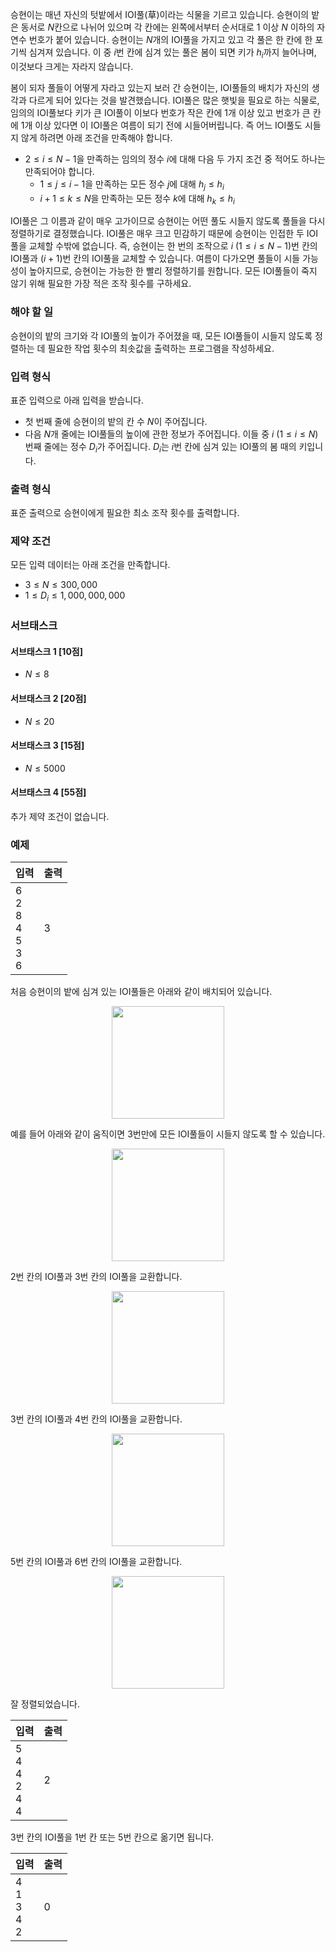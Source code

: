 승현이는 매년 자신의 텃밭에서 IOI풀(草)이라는 식물을 기르고 있습니다. 승현이의 밭은 동서로 $N$칸으로 나뉘어 있으며 각 칸에는 왼쪽에서부터 순서대로 $1$ 이상 $N$ 이하의 자연수 번호가 붙어 있습니다. 승현이는 $N$개의 IOI풀을 가지고 있고 각 풀은 한 칸에 한 포기씩 심겨져 있습니다. 이 중 $i$번 칸에 심겨 있는 풀은 봄이 되면 키가 $h_{i}$까지 늘어나며, 이것보다 크게는 자라지 않습니다.

봄이 되자 풀들이 어떻게 자라고 있는지 보러 간 승현이는, IOI풀들의 배치가 자신의 생각과 다르게 되어 있다는 것을 발견했습니다. IOI풀은 많은 햇빛을 필요로 하는 식물로, 임의의 IOI풀보다 키가 큰 IOI풀이 이보다 번호가 작은 칸에 1개 이상 있고 번호가 큰 칸에 1개 이상 있다면 이 IOI풀은 여름이 되기 전에 시들어버립니다. 즉 어느 IOI풀도 시들지 않게 하려면 아래 조건을 만족해야 합니다.

* $2 \le i \le N-1$을 만족하는 임의의 정수 $i$에 대해 다음 두 가지 조건 중 적어도 하나는 만족되어야 합니다.
  - $1 \le j \le i-1$을 만족하는 모든 정수 $j$에 대해 $h_{j} \le h_{i}$
  - $i+1 \le k \le N$을 만족하는 모든 정수 $k$에 대해 $h_{k} \le h_{i}$

IOI풀은 그 이름과 같이 매우 고가이므로 승현이는 어떤 풀도 시들지 않도록 풀들을 다시 정렬하기로 결정했습니다. IOI풀은 매우 크고 민감하기 때문에 승현이는 인접한 두 IOI풀을 교체할 수밖에 없습니다. 즉, 승현이는 한 번의 조작으로 $i$ ($1 \le i \le N-1$)번 칸의 IOI풀과 $(i+1)$번 칸의 IOI풀을 교체할 수 있습니다. 여름이 다가오면 풀들이 시들 가능성이 높아지므로, 승현이는 가능한 한 빨리 정렬하기를 원합니다. 모든 IOI풀들이 죽지 않기 위해 필요한 가장 적은 조작 횟수를 구하세요.

### 해야 할 일

승현이의 밭의 크기와 각 IOI풀의 높이가 주어졌을 때, 모든 IOI풀들이 시들지 않도록 정렬하는 데 필요한 작업 횟수의 최솟값을 출력하는 프로그램을 작성하세요.

### 입력 형식

표준 입력으로 아래 입력을 받습니다.

* 첫 번째 줄에 승현이의 밭의 칸 수 $N$이 주어집니다.
* 다음 $N$개 줄에는 IOI풀들의 높이에 관한 정보가 주어집니다. 이들 중 $i$ ($1 \le i \le N$)번째 줄에는 정수 $D_{i}$가 주어집니다. $D_{i}$는 $i$번 칸에 심겨 있는 IOI풀의 봄 때의 키입니다.

### 출력 형식

표준 출력으로 승현이에게 필요한 최소 조작 횟수를 출력합니다.

### 제약 조건

모든 입력 데이터는 아래 조건을 만족합니다.

* $3 \le N \le 300,000$
* $1 \le D_{i} \le 1,000,000,000$

### 서브태스크

#### 서브태스크 1 [10점]

* $N \le 8$

#### 서브태스크 2 [20점]

* $N \le 20$

#### 서브태스크 3 [15점]

* $N \le 5000$

#### 서브태스크 4 [55점]

추가 제약 조건이 없습니다.

### 예제

<table class='table table-bordered table-condensed'>
 <thead>
  <tr>
   <th>입력</th>
   <th>출력</th>
  </tr>
 </thead>
 <tbody>
  <tr>
   <td style="width: 50%;" class="code-font">6<br/>
2<br/>
8<br/>
4<br/>
5<br/>
3<br/>
6</td>
   <td class="code-font">3</td>
  </tr>
 </tbody>
</table>

처음 승현이의 밭에 심겨 있는 IOI풀들은 아래와 같이 배치되어 있습니다.

<div style="text-align: center;">
 <img src="https://s3.ap-northeast-2.amazonaws.com/oj.uz/old/JOI14_growing/pic1.png" style="height: 180px;"/>
</div>

예를 들어 아래와 같이 움직이면 3번만에 모든 IOI풀들이 시들지 않도록 할 수 있습니다.


<div style="text-align: center;">
 <img src="https://s3.ap-northeast-2.amazonaws.com/oj.uz/old/JOI14_growing/pic2.png" style="height: 180px;"/>
</div>

2번 칸의 IOI풀과 3번 칸의 IOI풀을 교환합니다.

<div style="text-align: center;">
 <img src="https://s3.ap-northeast-2.amazonaws.com/oj.uz/old/JOI14_growing/pic3.png" style="height: 180px;"/>
</div>

3번 칸의 IOI풀과 4번 칸의 IOI풀을 교환합니다.

<div style="text-align: center;">
 <img src="https://s3.ap-northeast-2.amazonaws.com/oj.uz/old/JOI14_growing/pic4.png" style="height: 180px;"/>
</div>

5번 칸의 IOI풀과 6번 칸의 IOI풀을 교환합니다.

<div style="text-align: center;">
 <img src="https://s3.ap-northeast-2.amazonaws.com/oj.uz/old/JOI14_growing/pic5.png" style="height: 180px;"/>
</div>

잘 정렬되었습니다.

<table class='table table-bordered table-condensed'>
 <thead>
  <tr>
   <th>입력</th>
   <th>출력</th>
  </tr>
 </thead>
 <tbody>
  <tr>
   <td style="width: 50%;" class="code-font">5<br/>
4<br/>
4<br/>
2<br/>
4<br/>
4</td>
   <td class="code-font">2</td>
  </tr>
 </tbody>
</table>

3번 칸의 IOI풀을 1번 칸 또는 5번 칸으로 옮기면 됩니다.

<table class='table table-bordered table-condensed'>
 <thead>
  <tr>
   <th>입력</th>
   <th>출력</th>
  </tr>
 </thead>
 <tbody>
  <tr>
   <td style="width: 50%;" class="code-font">4<br/>
1<br/>
3<br/>
4<br/>
2</td>
   <td class="code-font">0</td>
  </tr>
 </tbody>
</table>
